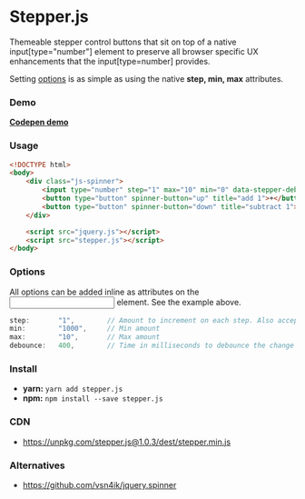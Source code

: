 # Stepper.js
Themeable stepper control buttons that sit on top of a native input[type="number"] element to preserve all browser specific UX enhancements that the input[type=number] provides.

Setting [options](https://github.com/gijsroge/stepper.js#options) is as simple as using the native **step, min, max** attributes.

### Demo
**[Codepen demo](http://codepen.io/gijs/full/XRWKQW/)**

### Usage

```html
<!DOCTYPE html>
<body>
    <div class="js-spinner">
        <input type="number" step="1" max="10" min="0" data-stepper-debounce="400" class="js-stepper">
        <button type="button" spinner-button="up" title="add 1">+</button>
        <button type="button" spinner-button="down" title="subtract 1">-</button>
    </div>

    <script src="jquery.js"></script>
    <script src="stepper.js"></script>
</body>
```

### Options
All options can be added inline as attributes on the <input> element. See the example above.
```js
step:       "1",        // Amount to increment on each step. Also accepts decimals.
min:        "1000",     // Min amount
max:        "10",       // Max amount
debounce:   400,        // Time in milliseconds to debounce the change event
```

### Install
- **yarn:** `yarn add stepper.js`
- **npm:** `npm install --save stepper.js`

### CDN
- https://unpkg.com/stepper.js@1.0.3/dest/stepper.min.js

### Alternatives
- https://github.com/vsn4ik/jquery.spinner